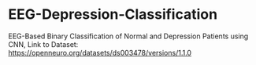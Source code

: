 # EEG-Depression-Classification
EEG-Based Binary Classification of Normal and Depression Patients using CNN,
Link to Dataset: https://openneuro.org/datasets/ds003478/versions/1.1.0
